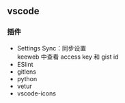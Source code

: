 ##  vscode
### 插件
- Settings Sync：同步设置  
  keeweb 中查看 access key 和 gist id
- ESlint
- gitlens
- python
- vetur
- vscode-icons